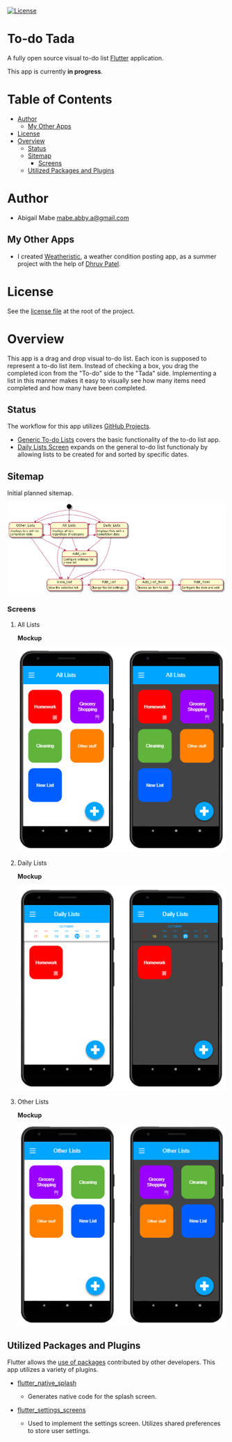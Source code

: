 [![License](https://img.shields.io/badge/License-BSD%203--Clause-blue.svg)](https://opensource.org/licenses/BSD-3-Clause)

# To-do Tada

A fully open source visual to-do list [Flutter](https://flutter.dev/) application.

This app is currently **in progress**.

# Table of Contents

- [Author](#author)
  - [My Other Apps](#my-other-apps)
- [License](#license)
- [Overview](#overview)
  - [Status](#status)
  - [Sitemap](#sitemap)
    - [Screens](#screens)
  - [Utilized Packages and Plugins](#utilized-packages-and-plugins)

# Author

* Abigail Mabe [mabe.abby.a@gmail.com](mailto:mabe.abby.a@gmail.com)

## My Other Apps

  * I created [Weatheristic](https://weatheristic.app/), a weather condition posting app, as a summer project with the help of [Dhruv Patel](https://github.com/dhruv282).

# License

See the [license file](https://github.com/a-mabe/todo-tada/blob/master/LICENSE) at the root of the project.

# Overview

This app is a drag and drop visual to-do list. Each icon is supposed to represent a to-do list item. Instead of checking a box, you drag the completed icon from the "To-do" side to the "Tada" side. Implementing a list in this manner makes it easy to visually see how many items need completed and how many have been completed.

## Status

The workflow for this app utilizes [GitHub Projects](https://github.com/a-mabe/todo-tada/projects).

* [Generic To-do Lists](https://github.com/a-mabe/todo-tada/projects/2) covers the basic functionality of the to-do list app.
* [Daily Lists Screen](https://github.com/a-mabe/todo-tada/projects/1) expands on the general to-do list functionaly by allowing lists to be created for and sorted by specific dates.

## Sitemap

Initial planned sitemap.

![Sitemap](https://github.com/a-mabe/todo-tada/blob/master/docs/images/sitemap_uml.png?raw=true)

### Screens

1. All Lists

    **Mockup**

    ![All lists mockup](https://github.com/a-mabe/todo-tada/blob/master/docs/images/all-lists.png?raw=true)

2. Daily Lists

    **Mockup**

    ![Daily lists mockup](https://github.com/a-mabe/todo-tada/blob/master/docs/images/daily-lists.png?raw=true)

3. Other Lists

    **Mockup**

    ![Other lists mockup](https://github.com/a-mabe/todo-tada/blob/master/docs/images/other-lists.png?raw=true)

## Utilized Packages and Plugins

Flutter allows the [use of packages](https://flutter.dev/docs/development/packages-and-plugins/using-packages) contributed by other developers. This app utilizes a variety of plugins.

* [flutter_native_splash](https://pub.dev/packages/flutter_native_splash)
  * Generates native code for the splash screen.

* [flutter_settings_screens](https://pub.dev/packages/flutter_settings_screens)
  * Used to implement the settings screen. Utilizes shared preferences to store user settings.
